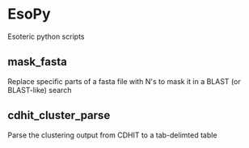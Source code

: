 # EsoPy
Esoteric python scripts

## mask_fasta
Replace specific parts of a fasta file with N's to mask it in a BLAST (or BLAST-like) search

## cdhit_cluster_parse
Parse the clustering output from CDHIT to a tab-delimted table
